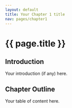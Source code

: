 ```yaml
---
layout: default
title: Your Chapter 1 title
nav: pages/chapter1
---
```



{{ page.title }}
================================================

## Introduction

Your introduction (if any) here.

## Chapter Outline

Your table of content here.
